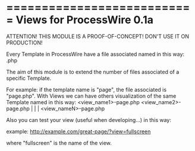 ===========================
  Views for ProcessWire 0.1a
===========================

ATTENTION! THIS MODULE IS A PROOF-OF-CONCEPT!
DON'T USE IT ON PRODUCTION!

Every Template in ProcessWire have a file associated named in this way:
<templateName>.php
 
The aim of this module is to extend the number of files associated of
a specific Template.

For example: if the template name is "page", the file associated is "page.php".
With Views we can have others visualization of the same Template named in this way:
<view_name1>-page.php
<view_name2>-page.php
    |
    |
    |
<view_nameN>-page.php

Also you can test your view (useful when developing...) in this way:

example: http://example.com/great-page/?view=fullscreen

where "fullscreen" is the name of the view. 

